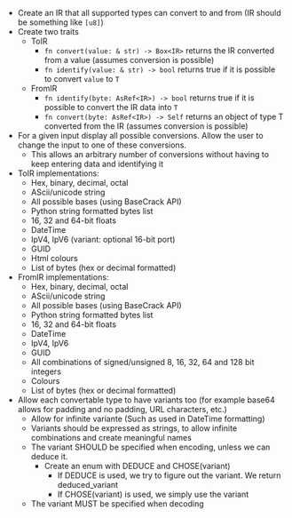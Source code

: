 
- Create an IR that all supported types can convert to and from (IR should be something like `[u8]`)
- Create two traits
  - ToIR
    - `fn convert(value: & str) -> Box<IR>` returns the IR converted from a value (assumes conversion is possible)
    - `fn identify(value: & str) -> bool` returns true if it is possible to convert `value` to `T`
  - FromIR
    - `fn identify(byte: AsRef<IR>) -> bool` returns true if it is possible to convert the IR data into `T`
    - `fn convert(byte: AsRef<IR>) -> Self` returns an object of type T converted from the IR (assumes conversion is possible)
- For a given input display all possible conversions. Allow the user to change the input to one of these conversions.
  - This allows an arbitrary number of conversions without having to keep entering data and identifying it
- ToIR implementations:
  - Hex, binary, decimal, octal
  - AScii/unicode string
  - All possible bases (using BaseCrack API)
  - Python string formatted bytes list
  - 16, 32 and 64-bit floats
  - DateTime
  - IpV4, IpV6 (variant: optional 16-bit port)
  - GUID
  - Html colours
  - List of bytes (hex or decimal formatted)
- FromIR implementations:
  - Hex, binary, decimal, octal
  - AScii/unicode string
  - All possible bases (using BaseCrack API)
  - Python string formatted bytes list
  - 16, 32 and 64-bit floats
  - DateTime
  - IpV4, IpV6
  - GUID
  - All combinations of signed/unsigned 8, 16, 32, 64 and 128 bit integers
  - Colours
  - List of bytes (hex or decimal formatted)
- Allow each convertable type to have variants too (for example base64 allows for padding and no padding, URL characters, etc.)
  - Allow for infinite variante (Such as used in DateTime formatting)
  - Variants should be expressed as strings, to allow infinite combinations and create meaningful names
  - The variant SHOULD be specified when encoding, unless we can deduce it.
    - Create an enum with DEDUCE and CHOSE(variant)
      - If DEDUCE is used, we try to figure out the variant. We return deduced_variant
      - If CHOSE(variant) is used, we simply use the variant
  - The variant MUST be specified when decoding
  